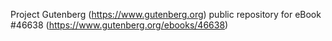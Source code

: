 Project Gutenberg (https://www.gutenberg.org) public repository for eBook #46638 (https://www.gutenberg.org/ebooks/46638)
